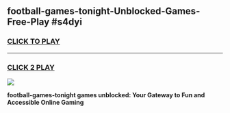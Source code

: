 
## football-games-tonight-Unblocked-Games-Free-Play #s4dyi
<h3>
<a href="https://us.freeplayer.one?title=football-games-tonight&ref=9M">CLICK TO PLAY</a></h3>
<hr>

<h3>
<a href="https://us.freeplayer.one?title=football-games-tonight&ref=9M">CLICK 2 PLAY</a>
  
</h3>

<a href="https://us.freeplayer.one?title=football-games-tonight&ref=9M"><img src="https://clearcache.store/games.png"></a>


**football-games-tonight games unblocked: Your Gateway to Fun and Accessible Online Gaming**
